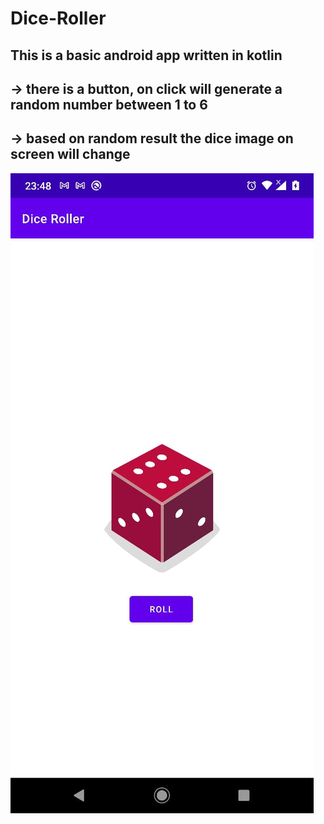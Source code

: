 # Dice-Roller

## This is a basic android app written in kotlin
## -> there is a button, on click will generate a random number between 1 to 6
## -> based on random result the dice image on screen will change
![plot](app_image.jpeg)
